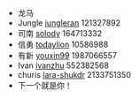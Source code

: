 - 龙马 
- Jungle [jungleran](https://github.com/jungleran) 121327892
- 司南 [solody](https://github.com/solody) 164713332
- 信勇 [todaylion](https://github.com/todaylion) 10586988
- 有新 [youxin99](https://github.com/youxin99) 1987066557
- Ivan [ivanzhu](https://github.com/ivanzhu) 552382568
- churis [lara-shukdr](https://github.com/lara-shukdr) 2133751350
- 下一个就是你！